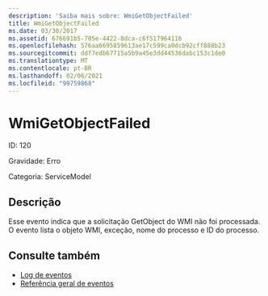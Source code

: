 ```yaml
---
description: 'Saiba mais sobre: WmiGetObjectFailed'
title: WmiGetObjectFailed
ms.date: 03/30/2017
ms.assetid: 676691b5-705e-4422-8dca-c6f517964116
ms.openlocfilehash: 576aa6695859613ae17c599ca0dcb92cff888b23
ms.sourcegitcommit: ddf7edb67715a5b9a45e3dd44536dabc153c1de0
ms.translationtype: MT
ms.contentlocale: pt-BR
ms.lasthandoff: 02/06/2021
ms.locfileid: "99759868"
---
```

# <a name="wmigetobjectfailed"></a>WmiGetObjectFailed

ID: 120  
  
 Gravidade: Erro  
  
 Categoria: ServiceModel  
  
## <a name="description"></a>Descrição  

 Esse evento indica que a solicitação GetObject do WMI não foi processada. O evento lista o objeto WMI, exceção, nome do processo e ID do processo.  
  
## <a name="see-also"></a>Consulte também

- [Log de eventos](index.md)
- [Referência geral de eventos](events-general-reference.md)
